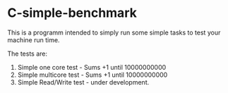 # C-simple-benchmark

This is a programm intended to simply run some simple tasks to test your machine run time.

The tests are:

1. Simple one core test - Sums +1 until 10000000000
2. Simple multicore test - Sums +1 until 10000000000
3. Simple Read/Write test - under development.